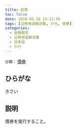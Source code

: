 ```yaml
---
title: 起債
toc: false
date: 2018-05-18 13:11:49
tags: [证券用语解说集, か行, 債券]
categories:
  - 金融服务
  - 证券用语解说集
  - 日本語
  - か行
---
```


`分類：` [債券](/tags/債券/)

## ひらがな

きさい

## 説明

債券を発行すること。
